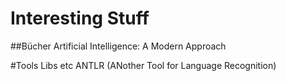 # Interesting Stuff


##Bücher
Artificial Intelligence: A Modern Approach

#Tools Libs etc
ANTLR (ANother Tool for Language Recognition) 
